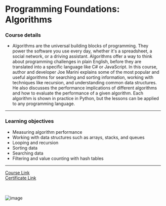 # Programming Foundations: Algorithms
### Course details
- Algorithms are the universal building blocks of programming. They power the software you use every day, whether it's a spreadsheet, a social network, or a driving assistant. Algorithms offer a way to think about programming challenges in plain English, before they are translated into a specific language like C# or JavaScript. In this course, author and developer Joe Marini explains some of the most popular and useful algorithms for searching and sorting information, working with techniques like recursion, and understanding common data structures. He also discusses the performance implications of different algorithms and how to evaluate the performance of a given algorithm. Each algorithm is shown in practice in Python, but the lessons can be applied to any programming language.
---
### Learning objectives
- Measuring algorithm performance
- Working with data structures such as arrays, stacks, and queues
- Looping and recursion
- Sorting data
- Searching data
- Filtering and value counting with hash tables
-------------------------------
[Course Link](https://www.linkedin.com/learning/programming-foundations-algorithms/)
<br>[Certificate Link](https://www.linkedin.com/learning/certificates/e1c5715ff9f522af87fb509b2602fddc2f4790b31a941487d5d6483fef512d42?trk=share_certificate)
<br><br><br>

![image](https://user-images.githubusercontent.com/81594456/181354087-d59f338b-7bd1-41ce-8a41-d5515d8e363b.png)
